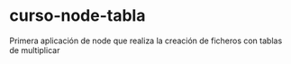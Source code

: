 # curso-node-tabla
Primera aplicación de node que realiza la creación de ficheros con tablas de multiplicar
